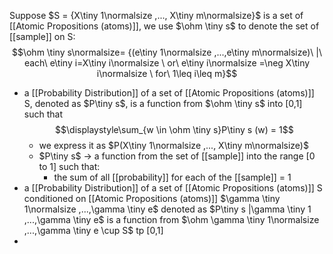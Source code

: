 Suppose $S = {X\tiny 1\normalsize ,..., X\tiny m\normalsize}$ is a set of [[Atomic Propositions (atoms)]], we use $\ohm \tiny s$ to denote the set of [[sample]] on S:
$$\ohm \tiny s\normalsize= {(e\tiny 1\normalsize ,...,e\tiny m\normalsize)\ |\ each\ e\tiny i=X\tiny i\normalsize \ or\ e\tiny i\normalsize =\neg X\tiny i\normalsize \ for\ 1\leq i\leq m}$$
- a [[Probability Distribution]] of a set of [[Atomic Propositions (atoms)]] S, denoted as $P\tiny s$, is a function from $\ohm \tiny s$ into [0,1] such that $$\displaystyle\sum_{w \in \ohm \tiny s}P\tiny s (w) = 1$$
	- we express it as $P(X\tiny 1\normalsize ,..., X\tiny m\normalsize)$
	- $P\tiny s$ $\rightarrow$ a function from the set of [[sample]] into the range [0 to 1] such that:
		- the sum of all [[probability]] for each of the [[sample]] = 1
- a [[Probability Distribution]] of a set of [[Atomic Propositions (atoms)]] S conditioned on [[Atomic Propositions (atoms)]] $\gamma \tiny 1\normalsize ,...,\gamma \tiny e$ denoted as $P\tiny s |\gamma \tiny 1 ,...,\gamma \tiny e$ is a function from $\ohm \gamma \tiny 1\normalsize ,...,\gamma \tiny e \cup S$ tp [0,1]
- 